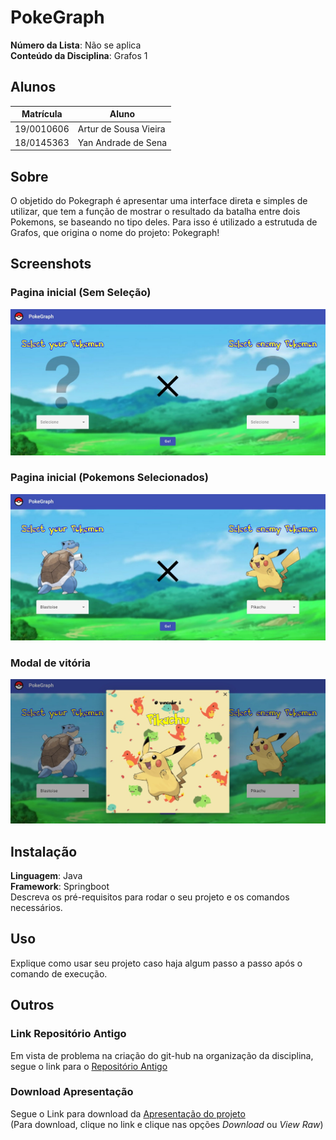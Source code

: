 # PokeGraph

**Número da Lista**: Não se aplica<br>
**Conteúdo da Disciplina**: Grafos 1<br>

## Alunos
|Matrícula | Aluno |
| -- | -- |
| 19/0010606 | Artur de Sousa Vieira |
| 18/0145363 |  Yan Andrade de Sena  |

## Sobre 
O objetido do Pokegraph é apresentar uma interface direta e simples de utilizar, que tem a função de mostrar o resultado
da batalha entre dois Pokemons, se baseando no tipo deles. Para isso é utilizado a estrutuda de Grafos, que origina 
o nome do projeto:
Pokegraph!

## Screenshots

### Pagina inicial (Sem Seleção)

![Pokemons não selecionados](assets-readme/pokemon-not-selected.jpeg) 

### Pagina inicial (Pokemons Selecionados)

![Pokemons selecionados](assets-readme/pokemon-selected.jpeg) 

### Modal de vitória

![Modal Vitória](assets-readme/modal-winner.jpeg) 

## Instalação 
**Linguagem**: Java<br>
**Framework**: Springboot<br>
Descreva os pré-requisitos para rodar o seu projeto e os comandos necessários.

## Uso 
Explique como usar seu projeto caso haja algum passo a passo após o comando de execução.

## Outros 

### Link Repositório Antigo
Em vista de problema na criação do git-hub na organização da disciplina,
segue o link para o [Repositório Antigo](https://github.com/yandrade1305/grafos1_pokegraph)

### Download Apresentação

Segue o Link para download da [Apresentação do projeto](assets-readme/apresentacao-pokegraph.mp4)<br>
(Para download, clique no link e clique nas opções *Download* ou *View Raw*)
